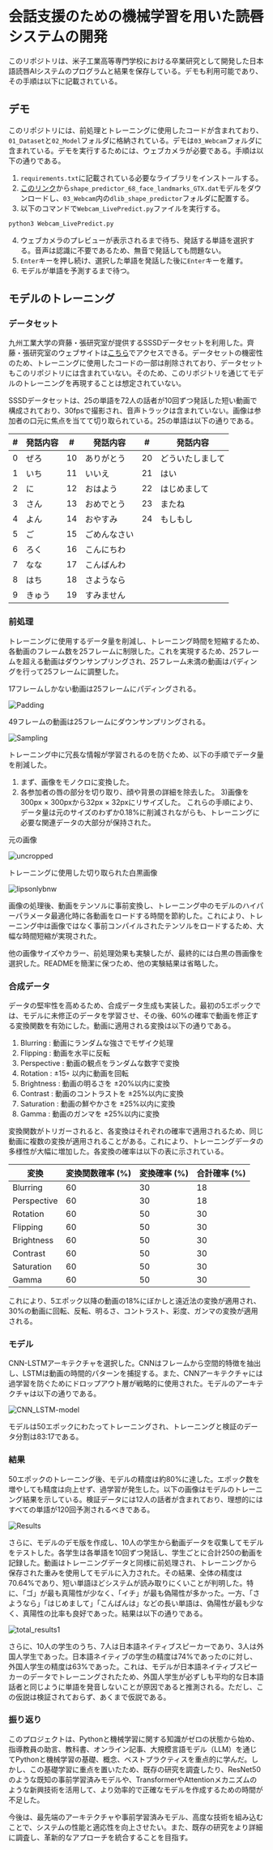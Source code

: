 # 会話支援のための機械学習を用いた読唇システムの開発
このリポジトリは、米子工業高等専門学校における卒業研究として開発した日本語読唇AIシステムのプログラムと結果を保存している。デモも利用可能であり、その手順は以下に記載されている。

## デモ
このリポジトリには、前処理とトレーニングに使用したコードが含まれており、`01_Dataset`と`02_Model`フォルダに格納されている。デモは`03_Webcam`フォルダに含まれている。デモを実行するためには、ウェブカメラが必要である。手順は以下の通りである。
1) `requirements.txt`に記載されている必要なライブラリをインストールする。
2) [このリンク](https://drive.google.com/drive/folders/1t1fRQfTaL1-XgGA1JSzuvLSXsitZ6Scj)から`shape_predictor_68_face_landmarks_GTX.dat`モデルをダウンロードし、`03_Webcam`内の`dlib_shape_predictor`フォルダに配置する。
3) 以下のコマンドで`Webcam_LivePredict.py`ファイルを実行する。
```bash
python3 Webcam_LivePredict.py
```
4) ウェブカメラのプレビューが表示されるまで待ち、発話する単語を選択する。音声は認識に不要であるため、無音で発話しても問題ない。
5) `Enter`キーを押し続け、選択した単語を発話した後に`Enter`キーを離す。
6) モデルが単語を予測するまで待つ。

## モデルのトレーニング
### データセット
九州工業大学の齊藤・張研究室が提供するSSSDデータセットを利用した。齊藤・張研究室のウェブサイトは[こちら](https://www.saitoh-lab.com/)でアクセスできる。データセットの機密性のため、トレーニングに使用したコードの一部は削除されており、データセットもこのリポジトリには含まれていない。そのため、このリポジトリを通じてモデルのトレーニングを再現することは想定されていない。

SSSDデータセットは、25の単語を72人の話者が10回ずつ発話した短い動画で構成されており、30fpsで撮影され、音声トラックは含まれていない。画像は参加者の口元に焦点を当てて切り取られている。25の単語は以下の通りである。

| #  | 発話内容   | #  | 発話内容       | #  | 発話内容       |
|----|----------|----|--------------|----|--------------|
| 0  | ぜろ      | 10 | ありがとう     | 20 | どういたしまして |
| 1  | いち      | 11 | いいえ         | 21 | はい          |
| 2  | に        | 12 | おはよう       | 22 | はじめまして   |
| 3  | さん      | 13 | おめでとう     | 23 | またね        |
| 4  | よん      | 14 | おやすみ       | 24 | もしもし      |
| 5  | ご        | 15 | ごめんなさい   |    |              |
| 6  | ろく      | 16 | こんにちわ     |    |              |
| 7  | なな      | 17 | こんばんわ     |    |              |
| 8  | はち      | 18 | さようなら     |    |              |
| 9  | きゅう    | 19 | すみません     |    |              |

### 前処理
トレーニングに使用するデータ量を削減し、トレーニング時間を短縮するため、各動画のフレーム数を25フレームに制限した。これを実現するため、25フレームを超える動画はダウンサンプリングされ、25フレーム未満の動画はパディングを行って25フレームに調整した。

17フレームしかない動画は25フレームにパディングされる。

![Padding](https://github.com/user-attachments/assets/22b43625-2adb-4382-a446-e2530b8fa0d7)

49フレームの動画は25フレームにダウンサンプリングされる。

![Sampling](https://github.com/user-attachments/assets/6d458d67-f9aa-4f9e-8eb1-267efc92dc53)

トレーニング中に冗長な情報が学習されるのを防ぐため、以下の手順でデータ量を削減した。
1) まず、画像をモノクロに変換した。
2) 各参加者の唇の部分を切り取り、顔や背景の詳細を除去した。
3)画像を300px × 300pxから32px × 32pxにリサイズした。
これらの手順により、データ量は元のサイズのわずか0.18%に削減されながらも、トレーニングに必要な関連データの大部分が保持された。

元の画像

![uncropped](https://github.com/user-attachments/assets/9bbd5fed-8642-4b42-99f6-980d53f82158)

トレーニングに使用した切り取られた白黒画像

![lipsonlybnw](https://github.com/user-attachments/assets/3aa91e21-fa81-405a-a7cf-8b69e3d79972)

画像の処理後、動画をテンソルに事前変換し、トレーニング中のモデルのハイパーパラメータ最適化時に各動画をロードする時間を節約した。これにより、トレーニング中は画像ではなく事前コンパイルされたテンソルをロードするため、大幅な時間短縮が実現された。

他の画像サイズやカラー、前処理効果も実験したが、最終的には白黒の唇画像を選択した。READMEを簡潔に保つため、他の実験結果は省略した。

### 合成データ
データの堅牢性を高めるため、合成データ生成も実装した。最初の5エポックでは、モデルに未修正のデータを学習させ、その後、60%の確率で動画を修正する変換関数を有効にした。動画に適用される変換は以下の通りである。

1. Blurring : 動画にランダムな強さでモザイク処理
2. Flipping : 動画を水平に反転
3. Perspective : 動画の観点をランダムな数字で変換
4. Rotation : ±15◦ 以内に動画を回転
5. Brightness : 動画の明るさを ±20%以内に変換
6. Contrast : 動画のコントラストを ±25%以内に変換
7. Saturation : 動画の鮮やかさを ±25%以内に変換
8. Gamma : 動画のガンマを ±25%以内に変換

変換関数がトリガーされると、各変換はそれぞれの確率で適用されるため、同じ動画に複数の変換が適用されることがある。これにより、トレーニングデータの多様性が大幅に増加した。各変換の確率は以下の表に示されている。

| 変換         | 変換関数確率 (%) | 変換確率 (%) | 合計確率 (%) |
|------------|--------------|----------|----------|
| Blurring   |      60      | 30       | 18       |
| Perspective |      60      | 30       | 18       |
| Rotation   |       60      |   50       | 30       |
| Flipping   |       60      |   50       | 30       |
| Brightness |       60      |   50       | 30       |
| Contrast   |       60      |   50       | 30       |
| Saturation |       60      |   50       | 30       |
| Gamma      |       60      |   50       | 30       |

これにより、5エポック以降の動画の18%にぼかしと遠近法の変換が適用され、30%の動画に回転、反転、明るさ、コントラスト、彩度、ガンマの変換が適用される。

### モデル
CNN-LSTMアーキテクチャを選択した。CNNはフレームから空間的特徴を抽出し、LSTMは動画の時間的パターンを捕捉する。また、CNNアーキテクチャには過学習を防ぐためにドロップアウト層が戦略的に使用された。モデルのアーキテクチャは以下の通りである。

![CNN_LSTM-model](https://github.com/user-attachments/assets/b05807a6-3214-4cb1-b8f4-aa44d74218ce)

モデルは50エポックにわたってトレーニングされ、トレーニングと検証のデータ分割は83:17である。

### 結果

50エポックのトレーニング後、モデルの精度は約80%に達した。エポック数を増やしても精度は向上せず、過学習が発生した。以下の画像はモデルのトレーニング結果を示している。検証データには12人の話者が含まれており、理想的にはすべての単語が120回予測されるべきである。

![Results](https://github.com/user-attachments/assets/5a49fcae-44f6-4696-a6ec-1679ddf3df4c)

さらに、モデルのデモ版を作成し、10人の学生から動画データを収集してモデルをテストした。各学生は各単語を10回ずつ発話し、学生ごとに合計250の動画を記録した。動画はトレーニングデータと同様に前処理され、トレーニングから保存された重みを使用してモデルに入力された。その結果、全体の精度は70.64%であり、短い単語ほどシステムが読み取りにくいことが判明した。特に、「ゴ」が最も真陽性が少なく、「イチ」が最も偽陽性が多かった。一方、「さようなら」「はじめまして」「こんばんは」などの長い単語は、偽陽性が最も少なく、真陽性の比率も良好であった。結果は以下の通りである。

![total_results1](https://github.com/user-attachments/assets/40e2145c-10ba-43d3-b658-ad90da92bc13)

さらに、10人の学生のうち、7人は日本語ネイティブスピーカーであり、3人は外国人学生であった。日本語ネイティブの学生の精度は74%であったのに対し、外国人学生の精度は63%であった。これは、モデルが日本語ネイティブスピーカーのデータでトレーニングされたため、外国人学生が必ずしも平均的な日本語話者と同じように単語を発音しないことが原因であると推測される。ただし、この仮説は検証されておらず、あくまで仮説である。

### 振り返り

このプロジェクトは、Pythonと機械学習に関する知識がゼロの状態から始め、指導教員の助言、教科書、オンライン記事、大規模言語モデル（LLM）を通じてPythonと機械学習の基礎、概念、ベストプラクティスを重点的に学んだ。しかし、この基礎学習に重点を置いたため、既存の研究を調査したり、ResNet50のような既知の事前学習済みモデルや、TransformerやAttentionメカニズムのような新興技術を活用して、より効率的で正確なモデルを作成するための時間が不足した。

今後は、最先端のアーキテクチャや事前学習済みモデル、高度な技術を組み込むことで、システムの性能と適応性を向上させたい。また、既存の研究をより詳細に調査し、革新的なアプローチを統合することを目指す。
